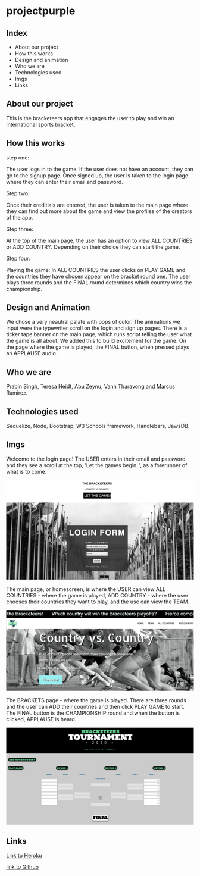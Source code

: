 # projectpurple

## Index
* About our project
* How this works
* Design and animation
* Who we are 
* Technologies used
* Imgs
* Links

## About our project
This is the bracketeers app that engages the user to play and win an international sports bracket.

## How this works
step one:

The user logs in to the game. If the user does not have an account, they can go to the signup page. Once signed up, the user is taken to the login page where they can enter their email and password. 

Step two: 

Once their creditials are entered, the user is taken to the main page where they can find out more about the game and view the profiles of the creators of the app. 

Step three:

At the top of the main page, the user has an option to view ALL COUNTRIES or ADD COUNTRY. Depending on their choice they can start the game. 

Step four:

Playing the game: In ALL COUNTRIES the user clicks on PLAY GAME and the countries they have chosen appear on the bracket round one. The user plays three rounds and the FINAL round determines which country wins the championship.

## Design and Animation
We chose a very neautral palate with pops of color. The animations we input were the typewriter scroll on the login and sign up pages. There is a ticker tape banner on the main page, which runs script telling the user what the game is all about. We added this to build excitement for the game. On the page where the game is played, the FINAL button, when pressed plays an APPLAUSE audio. 

## Who we are
Prabin Singh, Teresa Heidt, Abu Zeynu, Vanh Tharavong and Marcus Ramirez.

## Technologies used
Sequelize, Node, Bootstrap, W3 Schools framework, Handlebars, JawsDB.

## Imgs
Welcome to the login page! The USER enters in their email and password and they see a scroll at the top, 'Let the games begin..', as a forerunner of what is to come. 

![screenshot](public/imgs/login.png)

The main page, or homescreen, is where the USER can view ALL COUNTRIES - where the game is played, ADD COUNTRY - where the user chooses their countries they want to play, and the use can view the TEAM.

![screenshot](public/imgs/homescreen.png)

The BRACKETS page - where the game is played. There are three rounds and the user can ADD their countries and then click PLAY GAME to start. The FINAL button is the CHAMPIONSHIP round and when the button is clicked, APPLAUSE is heard.

![screenshot](public/imgs/bracketspage.png)

## Links

[Link to Heroku](https://bracketeers.herokuapp.com/)

[link to Github](https://github.com/prabin544/Bracketeers.git)
